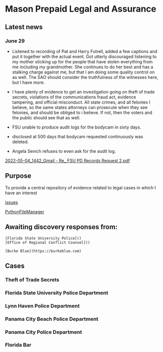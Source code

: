 # Mason Prepaid Legal and Assurance

## Latest news

### June 29
- Listened to recording of Pat and Harry Futrell, added a few captions and put it together with the actual event.  Got utterly discouraged listening to my mother sticking up for the people that have stolen everything from me including my grandmother.  She continues to do her best and has a stalking charge against me, but that I am doing some quality control on as well.  The SAO should consider the truthfulness of the witnesses here, but I have more.
- I have plenty of evidence to get an investigation going on theft of trade secrets, violations of the communications fraud act, evidence tampering, and official misconduct.  All state crimes, and all felonies I believe, so the same states attorneys can prosecute when they see felonies, and should be obliged to i believe.  If not, then the voters and the public should see that as well.





- FSU unable to produce audit logs for the bodycam in sixty days.
- disclosed at 500 days that bodycam requested continuously was deleted.
- Angela Senich refuses to even ask for the audit log.

[2022-05-04_1442_Gmail - Re_ FSU PD Records Request 2.pdf](https://github.com/mconsulting/legal/files/8764516/2022-05-04_1442_Gmail.-.Re_.FSU.PD.Records.Request.2.pdf)

## Purpose
To provide a central repository of evidence related to legal cases in which I have an interest

[issues](https://github.com/mconsulting/legal/issues)

[PythonFileManager](PythonFileManager/PythonFileManager.py)

## Awaiting discovery responses from:

    [Florida State University Police]()
    [Office of Regional Conflict Counsel]()
    
    [Burke Blue](https://burkeblue.com)


## Cases

### Theft of Trade Secrets
### Florida State University Police Department
### Lynn Haven Police Department
### Panama City Beach Police Department
### Panama City Police Department 
### Florida Bar



